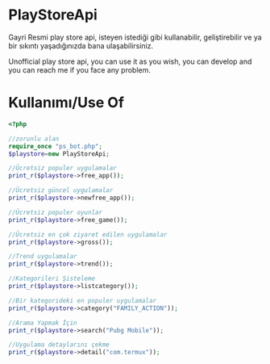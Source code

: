 PlayStoreApi
====================
Gayri Resmi play store api, isteyen istediği gibi kullanabilir, geliştirebilir ve ya bir sıkıntı yaşadığınızda bana ulaşabilirsiniz.

Unofficial play store api, you can use it as you wish, you can develop and you can reach me if you face any problem.

Kullanımı/Use Of
====================
```php
<?php 

//zorunlu alan
require_once "ps_bot.php";
$playstore=new PlayStoreApi;

//Ücretsiz populer uygulamalar
print_r($playstore->free_app());

//Ücretsiz güncel uygulamalar
print_r($playstore->newfree_app());

//Ücretsiz populer oyunlar
print_r($playstore->free_game());

//Ücretsiz en çok ziyaret edilen uygulamalar
print_r($playstore->gross());

//Trend uygulamalar
print_r($playstore->trend());

//Kategorileri Şisteleme
print_r($playstore->listcategory());

//Bir kategorideki en populer uygulamalar
print_r($playstore->category("FAMILY_ACTION"));

//Arama Yapmak İçin
print_r($playstore->search("Pubg Mobile"));

//Uygulama detaylarını çekme
print_r($playstore->detail("com.termux"));

